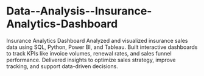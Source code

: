 # Data--Analysis--Insurance-Analytics-Dashboard
Insurance Analytics Dashboard Analyzed and visualized insurance sales data using SQL, Python, Power BI, and Tableau. Built interactive dashboards to track KPIs like invoice volumes, renewal rates, and sales funnel performance. Delivered insights to optimize sales strategy, improve tracking, and support data-driven decisions.
